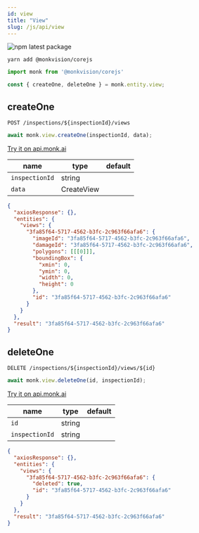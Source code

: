 ```yaml
---
id: view
title: "View"
slug: /js/api/view
---
```


![npm latest package](https://img.shields.io/npm/v/@monkvision/corejs/latest.svg)

```yarn
yarn add @monkvision/corejs
```

```js
import monk from '@monkvision/corejs'

const { createOne, deleteOne } = monk.entity.view;
```

## createOne
`POST /inspections/${inspectionId}/views`

```javascript
await monk.view.createOne(inspectionId, data);
```

[Try it on api.monk.ai](https://api.monk.ai/v1/apidocs/#/View/post_view)

| **name**       | **type**   | **default** |
|----------------|------------|-------------|
| `inspectionId` | string     |             |
| `data`         | CreateView |             |

```json
{
  "axiosResponse": {},
  "entities": {
    "views": {
      "3fa85f64-5717-4562-b3fc-2c963f66afa6": {
        "imageId": "3fa85f64-5717-4562-b3fc-2c963f66afa6",
        "damageId": "3fa85f64-5717-4562-b3fc-2c963f66afa6",
        "polygons": [[[0]]],
        "boundingBox": {
          "xmin": 0,
          "ymin": 0,
          "width": 0,
          "height": 0
        },
        "id": "3fa85f64-5717-4562-b3fc-2c963f66afa6"
      }
    }
  },
  "result": "3fa85f64-5717-4562-b3fc-2c963f66afa6"
}
```

## deleteOne
`DELETE /inspections/${inspectionId}/views/${id}`

```javascript
await monk.view.deleteOne(id, inspectionId);
```

[Try it on api.monk.ai](https://api.monk.ai/v1/apidocs/#/View/delete_view)

| **name**             | **type** | **default** |
|----------------------|----------|-------------|
| `id`                 | string   |             |
| `inspectionId`       | string   |             |

```json
{
  "axiosResponse": {},
  "entities": {
    "views": {
      "3fa85f64-5717-4562-b3fc-2c963f66afa6": {
        "deleted": true,
        "id": "3fa85f64-5717-4562-b3fc-2c963f66afa6"
      }
    }
  },
  "result": "3fa85f64-5717-4562-b3fc-2c963f66afa6"
}
```
